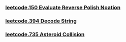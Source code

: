 ### [leetcode.150 Evaluate Reverse Polish Noation](https://github.com/lulukdog/leetcode-Python/blob/master/Stack/Evaluate%20Reverse%20Polish%20Notation.py)

### [leetcode.394 Decode String](https://github.com/lulukdog/leetcode-Python/blob/master/Stack/Decode%20String.py) 

### [leetcode.735 Asteroid Collision](https://github.com/lulukdog/leetcode-Python/blob/master/Stack/Asteroid%20Collision.py) 
